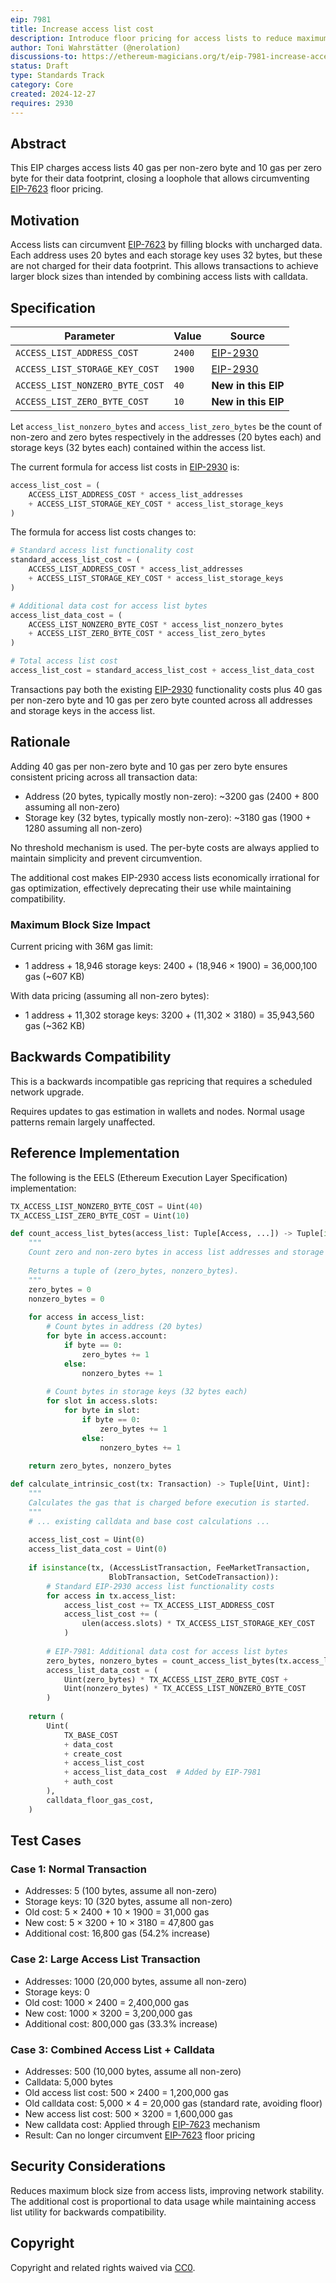 ```yaml
---
eip: 7981
title: Increase access list cost
description: Introduce floor pricing for access lists to reduce maximum block size
author: Toni Wahrstätter (@nerolation)
discussions-to: https://ethereum-magicians.org/t/eip-7981-increase-access-list-cost/24680
status: Draft
type: Standards Track
category: Core
created: 2024-12-27
requires: 2930
---
```


## Abstract

This EIP charges access lists 40 gas per non-zero byte and 10 gas per zero byte for their data footprint, closing a loophole that allows circumventing [EIP-7623](./eip-7623.md) floor pricing.

## Motivation

Access lists can circumvent [EIP-7623](./eip-7623.md) by filling blocks with uncharged data. Each address uses 20 bytes and each storage key uses 32 bytes, but these are not charged for their data footprint. This allows transactions to achieve larger block sizes than intended by combining access lists with calldata.

## Specification

| Parameter                              | Value | Source |
| -------------------------------------- | ----- | ------ |
| `ACCESS_LIST_ADDRESS_COST`            | `2400` | [EIP-2930](./eip-2930.md) |
| `ACCESS_LIST_STORAGE_KEY_COST`        | `1900` | [EIP-2930](./eip-2930.md) |
| `ACCESS_LIST_NONZERO_BYTE_COST`       | `40`   | **New in this EIP** |
| `ACCESS_LIST_ZERO_BYTE_COST`          | `10`   | **New in this EIP** |

Let `access_list_nonzero_bytes` and `access_list_zero_bytes` be the count of non-zero and zero bytes respectively in the addresses (20 bytes each) and storage keys (32 bytes each) contained within the access list.


The current formula for access list costs in [EIP-2930](./eip-2930.md) is:

```python
access_list_cost = (
    ACCESS_LIST_ADDRESS_COST * access_list_addresses
    + ACCESS_LIST_STORAGE_KEY_COST * access_list_storage_keys
)
```

The formula for access list costs changes to:

```python
# Standard access list functionality cost
standard_access_list_cost = (
    ACCESS_LIST_ADDRESS_COST * access_list_addresses
    + ACCESS_LIST_STORAGE_KEY_COST * access_list_storage_keys
)

# Additional data cost for access list bytes
access_list_data_cost = (
    ACCESS_LIST_NONZERO_BYTE_COST * access_list_nonzero_bytes
    + ACCESS_LIST_ZERO_BYTE_COST * access_list_zero_bytes
)

# Total access list cost
access_list_cost = standard_access_list_cost + access_list_data_cost
```

Transactions pay both the existing [EIP-2930](./eip-2930.md) functionality costs plus 40 gas per non-zero byte and 10 gas per zero byte counted across all addresses and storage keys in the access list.

## Rationale

Adding 40 gas per non-zero byte and 10 gas per zero byte ensures consistent pricing across all transaction data:

- Address (20 bytes, typically mostly non-zero): ~3200 gas (2400 + 800 assuming all non-zero)
- Storage key (32 bytes, typically mostly non-zero): ~3180 gas (1900 + 1280 assuming all non-zero)

No threshold mechanism is used. The per-byte costs are always applied to maintain simplicity and prevent circumvention.

The additional cost makes EIP-2930 access lists economically irrational for gas optimization, effectively deprecating their use while maintaining compatibility.

### Maximum Block Size Impact

Current pricing with 36M gas limit:

- 1 address + 18,946 storage keys: 2400 + (18,946 × 1900) = 36,000,100 gas (~607 KB)

With data pricing (assuming all non-zero bytes):

- 1 address + 11,302 storage keys: 3200 + (11,302 × 3180) = 35,943,560 gas (~362 KB)

## Backwards Compatibility

This is a backwards incompatible gas repricing that requires a scheduled network upgrade.

Requires updates to gas estimation in wallets and nodes. Normal usage patterns remain largely unaffected.


## Reference Implementation

The following is the EELS (Ethereum Execution Layer Specification) implementation:

```python
TX_ACCESS_LIST_NONZERO_BYTE_COST = Uint(40)
TX_ACCESS_LIST_ZERO_BYTE_COST = Uint(10)

def count_access_list_bytes(access_list: Tuple[Access, ...]) -> Tuple[int, int]:
    """
    Count zero and non-zero bytes in access list addresses and storage keys.
    
    Returns a tuple of (zero_bytes, nonzero_bytes).
    """
    zero_bytes = 0
    nonzero_bytes = 0
    
    for access in access_list:
        # Count bytes in address (20 bytes)
        for byte in access.account:
            if byte == 0:
                zero_bytes += 1
            else:
                nonzero_bytes += 1
        
        # Count bytes in storage keys (32 bytes each)
        for slot in access.slots:
            for byte in slot:
                if byte == 0:
                    zero_bytes += 1
                else:
                    nonzero_bytes += 1
    
    return zero_bytes, nonzero_bytes

def calculate_intrinsic_cost(tx: Transaction) -> Tuple[Uint, Uint]:
    """
    Calculates the gas that is charged before execution is started.
    """
    # ... existing calldata and base cost calculations ...
    
    access_list_cost = Uint(0)
    access_list_data_cost = Uint(0)
    
    if isinstance(tx, (AccessListTransaction, FeeMarketTransaction, 
                      BlobTransaction, SetCodeTransaction)):
        # Standard EIP-2930 access list functionality costs
        for access in tx.access_list:
            access_list_cost += TX_ACCESS_LIST_ADDRESS_COST
            access_list_cost += (
                ulen(access.slots) * TX_ACCESS_LIST_STORAGE_KEY_COST
            )
        
        # EIP-7981: Additional data cost for access list bytes
        zero_bytes, nonzero_bytes = count_access_list_bytes(tx.access_list)
        access_list_data_cost = (
            Uint(zero_bytes) * TX_ACCESS_LIST_ZERO_BYTE_COST +
            Uint(nonzero_bytes) * TX_ACCESS_LIST_NONZERO_BYTE_COST
        )
    
    return (
        Uint(
            TX_BASE_COST
            + data_cost
            + create_cost
            + access_list_cost
            + access_list_data_cost  # Added by EIP-7981
            + auth_cost
        ),
        calldata_floor_gas_cost,
    )
```

## Test Cases

### Case 1: Normal Transaction

- Addresses: 5 (100 bytes, assume all non-zero)
- Storage keys: 10 (320 bytes, assume all non-zero)
- Old cost: 5 × 2400 + 10 × 1900 = 31,000 gas
- New cost: 5 × 3200 + 10 × 3180 = 47,800 gas
- Additional cost: 16,800 gas (54.2% increase)

### Case 2: Large Access List Transaction

- Addresses: 1000 (20,000 bytes, assume all non-zero)
- Storage keys: 0
- Old cost: 1000 × 2400 = 2,400,000 gas
- New cost: 1000 × 3200 = 3,200,000 gas  
- Additional cost: 800,000 gas (33.3% increase)

### Case 3: Combined Access List + Calldata

- Addresses: 500 (10,000 bytes, assume all non-zero)
- Calldata: 5,000 bytes
- Old access list cost: 500 × 2400 = 1,200,000 gas
- Old calldata cost: 5,000 × 4 = 20,000 gas (standard rate, avoiding floor)
- New access list cost: 500 × 3200 = 1,600,000 gas
- New calldata cost: Applied through [EIP-7623](./eip-7623.md) mechanism
- Result: Can no longer circumvent [EIP-7623](./eip-7623.md) floor pricing

## Security Considerations

Reduces maximum block size from access lists, improving network stability. The additional cost is proportional to data usage while maintaining access list utility for backwards compatibility.

## Copyright

Copyright and related rights waived via [CC0](../LICENSE.md).
